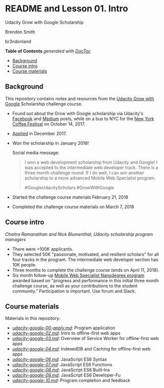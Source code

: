

# README and Lesson 01. Intro

Udacity Grow with Google Scholarship

Brendon Smith

br3ndonland

<!-- START doctoc generated TOC please keep comment here to allow auto update -->
<!-- DON'T EDIT THIS SECTION, INSTEAD RE-RUN doctoc TO UPDATE -->
**Table of Contents**  *generated with [DocToc](https://github.com/thlorenz/doctoc)*

- [Background](#background)
- [Course intro](#course-intro)
- [Course materials](#course-materials)

<!-- END doctoc generated TOC please keep comment here to allow auto update -->


## Background

This repository contains notes and resources from the [Udacity Grow with Google](https://www.udacity.com/grow-with-google) Scholarship challenge course.

* Found out about the Grow with Google scholarship via Udacity's [Facebook](https://www.facebook.com/Udacity/posts/1250067568431912) and [Medium](https://medium.com/udacity/grow-with-google-50-000-new-scholarships-available-now-1aa0513430b6) posts, while on a bus to NYC for the [New York Coffee Festival](https://www.newyorkcoffeefestival.com/) on October 14, 2017.
* [Applied](https://github.com/br3ndonland/udacity-google/blob/master/udacity-google-00-apply.md) in December 2017.
* Won the scholarship in January 2018!
	
	Social media message:
	> I won a web development scholarship from Udacity and Google! I was accepted to the intermediate web developer track. There is a three month challenge round. If I do well, I can win another scholarship to a more advanced Mobile Web Specialist program.
	> 
	> #GoogleUdacityScholars #GrowWithGoogle

* Started the challenge course materials February 21, 2018
* Completed the challenge course materials on March 7, 2018


## Course intro

*Chaitra Ramanathan and Nick Blumenthal, Udacity scholarship program managers*

* There were >100K applicants.
* They selected 50K "passionate, motivated, and resilient scholars" for all four tracks in the program. The intermediate web developer section has 10K people.
* Three months to complete the challenge course (ends on April 11, 2018).
* Six month follow-up [Mobile Web Specialist Nanodegree program](https://www.udacity.com/course/mobile-web-specialist-nanodegree--nd024) awarded based on "progress and performance in this initial three month challenge course, as well as your contributions to the student community." Participation is important. Use forum and Slack.


## Course materials

Materials in this repository:

* *[udacity-google-00-apply.md](udacity-google-00-apply.md)*: Program application
* *[udacity-google-02.md](udacity-google-02.md)*: Intro to offline-first web apps
* *[udacity-google-03.md](udacity-google-03.md)*: Overview of Service Worker for offline-first web apps
* *[udacity-google-04.md](udacity-google-04.md)*: IndexedDB and Caching for offline-first web apps
* *[udacity-google-06.md](udacity-google-06.md)*: JavaScript ES6 Syntax
* *[udacity-google-07.md](udacity-google-07.md)*: JavaScript ES6 Functions
* *[udacity-google-08.md](udacity-google-08.md)*: JavaScript ES6 Built-Ins
* *[udacity-google-09.md](udacity-google-09.md)*: JavaScript ES6 Developer-Fu
* *[udacity-google-10.md](udacity-google-10.md)*: Program completion and feedback